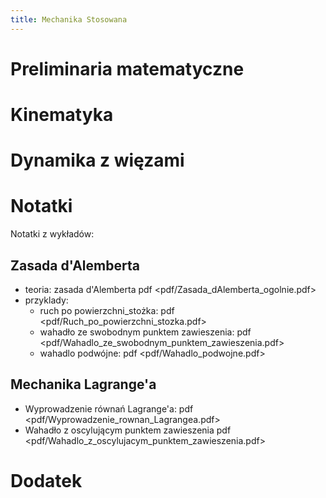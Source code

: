 ```yaml
---
title: Mechanika Stosowana
---
```


Preliminaria matematyczne
=========================

Kinematyka
==========

Dynamika z więzami
==================

Notatki
=======

Notatki z wykładów:

Zasada d'Alemberta
------------------

-   teoria: zasada d'Alemberta
    pdf &lt;pdf/Zasada\_dAlemberta\_ogolnie.pdf&gt;
-   przyklady:
    -   ruch po powierzchni\_stożka:
        pdf &lt;pdf/Ruch\_po\_powierzchni\_stozka.pdf&gt;
    -   wahadło ze swobodnym punktem zawieszenia:
        pdf &lt;pdf/Wahadlo\_ze\_swobodnym\_punktem\_zawieszenia.pdf&gt;
    -   wahadlo podwójne: pdf &lt;pdf/Wahadlo\_podwojne.pdf&gt;

Mechanika Lagrange'a
--------------------

-   Wyprowadzenie równań Lagrange'a:
    pdf &lt;pdf/Wyprowadzenie\_rownan\_Lagrangea.pdf&gt;
-   Wahadło z oscylującym punktem zawieszenia
    pdf &lt;pdf/Wahadlo\_z\_oscylujacym\_punktem\_zawieszenia.pdf&gt;

Dodatek
=======
